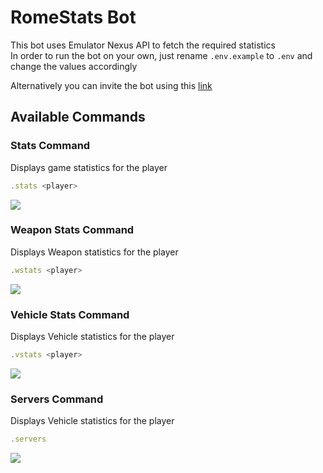 # RomeStats Bot
This bot uses Emulator Nexus API to fetch the required statistics<br>
In order to run the bot on your own, just rename `.env.example` to `.env` and change the values accordingly

Alternatively you can invite the bot using this [link](https://discord.com/api/oauth2/authorize?client_id=707896679197573131&permissions=8&scope=bot)

## Available Commands

### Stats Command
Displays game statistics for the player
```javascript
.stats <player>
```
<img src="https://i.imgur.com/TgKA9CV.png">  

### Weapon Stats Command
Displays Weapon statistics for the player  
```javascript
.wstats <player>
```
<img src="https://i.imgur.com/0vmzbBy.png">  

### Vehicle Stats Command
Displays Vehicle statistics for the player  
```javascript
.vstats <player>
```
<img src="https://i.imgur.com/wiWwhRo.png"> 

### Servers Command
Displays Vehicle statistics for the player
```javascript
.servers
```  
<img src="https://i.imgur.com/w2pcBS5.png">  

